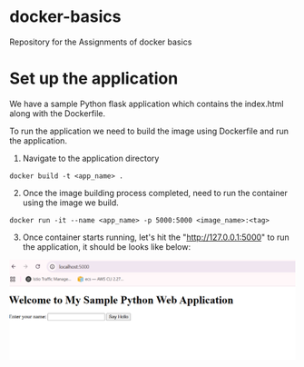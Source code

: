 # docker-basics
Repository for the Assignments of docker basics

# Set up the application
We have a sample Python flask application which contains the index.html along with the Dockerfile.

To run the application we need to build the image using Dockerfile and run the application.

1. Navigate to the application directory

```
docker build -t <app_name> .
```
2. Once the image building process completed, need to run the container using the image we build.

```
docker run -it --name <app_name> -p 5000:5000 <image_name>:<tag>
```
3. Once container starts running, let's hit the "http://127.0.0.1:5000" to run the application, it should be looks like below: 


![alt text](image.png)
